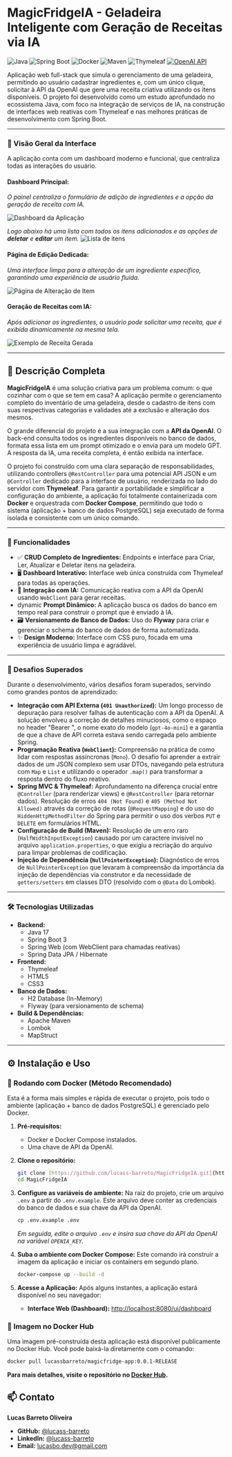 # MagicFridgeIA - Geladeira Inteligente com Geração de Receitas via IA

![Java](https://img.shields.io/badge/Java-21-blue?logo=openjdk&logoColor=white)
![Spring Boot](https://img.shields.io/badge/Spring_Boot-3.5.5-green?logo=spring&logoColor=white)
![Docker](https://img.shields.io/badge/Docker-2496ED?logo=docker&logoColor=white)
![Maven](https://img.shields.io/badge/Maven-4.0-red?logo=apachemaven&logoColor=white)
![Thymeleaf](https://img.shields.io/badge/Thymeleaf-3.1-green?logo=thymeleaf&logoColor=white)
[![OpenAI API](https://img.shields.io/badge/OpenAI-API-10a37f?logo=openai&logoColor=white)](https://openai.com/api/)

Aplicação web full-stack que simula o gerenciamento de uma geladeira, permitindo ao usuário cadastrar ingredientes e, com um único clique, solicitar à API da OpenAI que gere uma receita criativa utilizando os itens disponíveis. O projeto foi desenvolvido como um estudo aprofundado no ecossistema Java, com foco na integração de serviços de IA, na construção de interfaces web reativas com Thymeleaf e nas melhores práticas de desenvolvimento com Spring Boot.

---

### 📸 Visão Geral da Interface

A aplicação conta com um dashboard moderno e funcional, que centraliza todas as interações do usuário.

#### **Dashboard Principal:** 
*O painel centraliza o formulário de adição de ingredientes e a opção da geração de receita com IA.*

![Dashboard da Aplicação](assets/dashboard.PNG)

*Logo abaixo há uma lista com todos os itens adicionados e as opções de **deletar** e **editar** um item.*
![Lista de itens](assets/tabela-de-itens.PNG)

#### **Página de Edição Dedicada:**
*Uma interface limpa para a alteração de um ingrediente específico, garantindo uma experiência de usuário fluida.*

![Página de Alteração de Item](assets/alterar-item.PNG)

#### **Geração de Receitas com IA:**
*Após adicionar os ingredientes, o usuário pode solicitar uma receita, que é exibida dinamicamente na mesma tela.*

![Exemplo de Receita Gerada](assets/gerador-de-receitas.PNG)

---

## 📜 Descrição Completa

**MagicFridgeIA** é uma solução criativa para um problema comum: o que cozinhar com o que se tem em casa? A aplicação permite o gerenciamento completo do inventário de uma geladeira, desde o cadastro de itens com suas respectivas categorias e validades até a exclusão e alteração dos mesmos.

O grande diferencial do projeto é a sua integração com a **API da OpenAI**. O back-end consulta todos os ingredientes disponíveis no banco de dados, formata essa lista em um prompt otimizado e o envia para um modelo GPT. A resposta da IA, uma receita completa, é então exibida na interface.

O projeto foi construído com uma clara separação de responsabilidades, utilizando controllers `@RestController` para uma potencial API JSON e um `@Controller` dedicado para a interface de usuário, renderizada no lado do servidor com **Thymeleaf**. Para garantir a portabilidade e simplificar a configuração do ambiente, a aplicação foi totalmente containerizada com **Docker** e orquestrada com **Docker Compose**, permitindo que todo o sistema (aplicação + banco de dados PostgreSQL) seja executado de forma isolada e consistente com um único comando.

---

### 🚀 Funcionalidades

- ✅ **CRUD Completo de Ingredientes:** Endpoints e interface para Criar, Ler, Atualizar e Deletar itens na geladeira.
- 🖥️ **Dashboard Interativo:** Interface web única construída com Thymeleaf para todas as operações.
- 🤖 **Integração com IA:** Comunicação reativa com a API da OpenAI usando `WebClient` para gerar receitas.
-  dynamic **Prompt Dinâmico:** A aplicação busca os dados do banco em tempo real para construir o prompt que é enviado à IA.
- 🗃️ **Versionamento de Banco de Dados:** Uso do **Flyway** para criar e gerenciar o schema do banco de dados de forma automatizada.
- ✨ **Design Moderno:** Interface com CSS puro, focada em uma experiência de usuário limpa e agradável.

---

### 💪 Desafios Superados

Durante o desenvolvimento, vários desafios foram superados, servindo como grandes pontos de aprendizado:

- **Integração com API Externa (`401 Unauthorized`):** Um longo processo de depuração para resolver falhas de autenticação com a API da OpenAI. A solução envolveu a correção de detalhes minuciosos, como o espaço no header "Bearer ", o nome exato do modelo (`gpt-4o-mini`) e a garantia de que a chave de API correta estava sendo carregada pelo ambiente Spring.
- **Programação Reativa (`WebClient`):** Compreensão na prática de como lidar com respostas assíncronas (`Mono`). O desafio foi aprender a extrair dados de um JSON complexo sem usar DTOs, navegando pela estrutura com `Map` e `List` e utilizando o operador `.map()` para transformar a resposta dentro do fluxo reativo.
- **Spring MVC & Thymeleaf:** Aprofundamento na diferença crucial entre `@Controller` (para renderizar views) e `@RestController` (para retornar dados). Resolução de erros `404 (Not Found)` e `405 (Method Not Allowed)` através da correção de rotas (`@RequestMapping`) e do uso do `HiddenHttpMethodFilter` do Spring para permitir o uso dos verbos `PUT` e `DELETE` em formulários HTML.
- **Configuração de Build (Maven):** Resolução de um erro raro (`HalfWidthInputException`) causado por um caractere invisível no arquivo `application.properties`, o que exigiu a recriação do arquivo para limpar problemas de codificação.
- **Injeção de Dependência (`NullPointerException`):** Diagnóstico de erros de `NullPointerException` que levaram à compreensão da importância da injeção de dependências via construtor e da necessidade de `getters/setters` em classes DTO (resolvido com o `@Data` do Lombok).

---

### 🛠️ Tecnologias Utilizadas

- **Backend:**
    - Java 17
    - Spring Boot 3
    - Spring Web (com WebClient para chamadas reativas)
    - Spring Data JPA / Hibernate
- **Frontend:**
    - Thymeleaf
    - HTML5
    - CSS3
- **Banco de Dados:**
    - H2 Database (In-Memory)
    - Flyway (para versionamento de schema)
- **Build & Dependências:**
    - Apache Maven
    - Lombok
    - MapStruct

---

## ⚙️ Instalação e Uso

### 🐳 Rodando com Docker (Método Recomendado)
Esta é a forma mais simples e rápida de executar o projeto, pois todo o ambiente (aplicação + banco de dados PostgreSQL) é gerenciado pelo Docker.

1.  **Pré-requisitos:**
    * Docker e Docker Compose instalados.
    * Uma chave de API da OpenAI.

2.  **Clone o repositório:**
    ```bash
    git clone [https://github.com/lucass-barreto/MagicFridgeIA.git](https://github.com/lucass-barreto/MagicFridgeIA.git)
    cd MagicFridgeIA
    ```

3.  **Configure as variáveis de ambiente:**
    Na raiz do projeto, crie um arquivo `.env` a partir do `.env.example`. Este arquivo deve conter as credenciais do banco de dados e sua chave da API da OpenAI.
    ```bash
    cp .env.example .env
    ```
    *Em seguida, edite o arquivo `.env` e insira sua chave da API da OpenAI na variável `OPENIA_KEY`.*

4.  **Suba o ambiente com Docker Compose:**
    Este comando irá construir a imagem da aplicação e iniciar os containers em segundo plano.
    ```bash
    docker-compose up --build -d
    ```

5.  **Acesse a Aplicação:**
    Após alguns instantes, a aplicação estará disponível no seu navegador:
    * **Interface Web (Dashboard):** [http://localhost:8080/ui/dashboard](http://localhost:8080/ui/dashboard)


### 🐋 Imagem no Docker Hub
Uma imagem pré-construída desta aplicação está disponível publicamente no Docker Hub. Você pode baixá-la diretamente com o comando:
```bash
docker pull lucassbarreto/magicfridge-app:0.0.1-RELEASE
```

**Para mais detalhes, visite o repositório no [Docker Hub](https://hub.docker.com/r/lucassbarreto/magicfridge-app).**

## 📫 Contato

**Lucas Barreto Oliveira**

* **GitHub:** [@lucass-barreto](https://github.com/lucass-barreto)
* **LinkedIn:** [@lucass-barreto](https://www.linkedin.com/in/lucass-barreto)
* **Email:** lucasbo.dev@gmail.com
